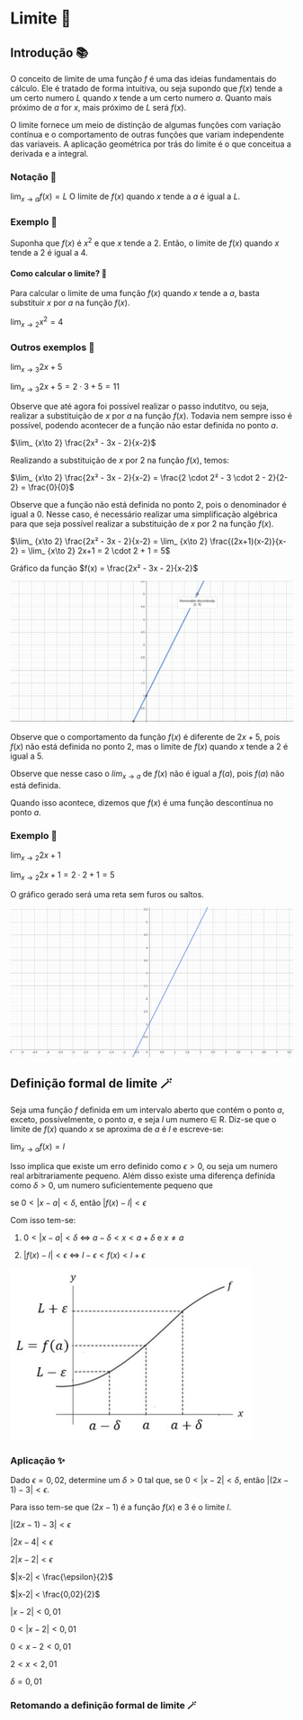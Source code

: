 # Limite 🔣

## Introdução 📚

O conceito de limite de uma função $f$ é uma das ideias fundamentais do cálculo. Ele é tratado de forma intuitiva, ou seja supondo que $f(x)$ tende a um certo numero $L$ quando $x$ tende a um certo numero $a$. Quanto mais próximo de $a$ for $x$, mais próximo de $L$ será $f(x)$.

O limite fornece um meio de distinção de algumas funções com variação contínua e o comportamento de outras funções que variam independente das variaveis. A aplicação geométrica por trás do limite é o que conceitua a derivada e a integral.

### Notação 📝

$\lim_{x \to a} f(x) = L$ O limite de $f(x)$ quando $x$ tende a $a$ é igual a $L$.

### Exemplo 📐

Suponha que $f(x)$ é $x^2$ e que $x$ tende a $2$. Então, o limite de $f(x)$ quando $x$ tende a $2$ é igual a $4$.


#### Como calcular o limite? 🤔

Para calcular o limite de uma função $f(x)$ quando $x$ tende a $a$, basta substituir $x$ por $a$ na função $f(x)$.

$\lim_{x \to 2} x^2 = 4$

### Outros exemplos 📐

$\lim_ {x \to 3} 2x+5$

$\lim_ {x \to 3} 2x+5 = 2 \cdot 3 + 5 = 11$

Observe que até agora foi possível realizar o passo indutitvo, ou seja, realizar a substituição de $x$ por $a$ na função $f(x)$. Todavia nem sempre isso é possível, podendo acontecer de a função não estar definida no ponto $a$.

$\lim_ {x\to 2} \frac{2x² - 3x - 2}{x-2}$

Realizando a substituição de $x$ por $2$ na função $f(x)$, temos:

$\lim_ {x\to 2} \frac{2x² - 3x - 2}{x-2} = \frac{2 \cdot 2² - 3 \cdot 2 - 2}{2-2} = \frac{0}{0}$

Observe que a função não está definida no ponto $2$, pois o denominador é igual a $0$. Nesse caso, é necessário realizar uma simplificação algébrica para que seja possível realizar a substituição de $x$ por $2$ na função $f(x)$.

$\lim_ {x\to 2} \frac{2x² - 3x - 2}{x-2} = \lim_ {x\to 2} \frac{(2x+1)(x-2)}{x-2} = \lim_ {x\to 2} 2x+1 = 2 \cdot 2 + 1 = 5$

Gráfico da função $f(x) = \frac{2x² - 3x - 2}{x-2}$

![Gráfico da função f(x) = 2x² - 3x - 2/x-2](/images/1.png)

Observe que o comportamento da função $f(x)$ é diferente de $2x+5$, pois $f(x)$ não está definida no ponto $2$, mas o limite de $f(x)$ quando $x$ tende a $2$ é igual a $5$.

Observe que nesse caso o $lim_{x\to a}$ de $f(x)$ não é igual a $f(a)$, pois $f(a)$ não está definida.

Quando isso acontece, dizemos que $f(x)$ é uma função descontínua no ponto $a$.

### Exemplo 📐

$\lim_{x\to 2} 2x+1$

$\lim_{x\to 2} 2x+1 = 2 \cdot 2 + 1 = 5$

O gráfico gerado será uma reta sem furos ou saltos.

![Gráfico da função f(x) = 2x+1](/images/2.png)

## Definição formal de limite 🪄

Seja uma função $f$ definida em um intervalo aberto que contém o ponto $a$, exceto, possívelmente, o ponto $a$, e seja $l$ um numero ∈ R. Diz-se que o limite de $f(x)$ quando $x$ se aproxima de $a$ é $l$ e escreve-se:

$\lim_{x\to a} f(x) = l$

Isso implica que existe um erro definido como $\epsilon > 0$, ou seja um numero real arbitrariamente pequeno. Além disso existe uma diferença definida como $\delta > 0$, um numero suficientemente pequeno que 

se $0 < |x-a| < \delta$, então $|f(x) - l| < \epsilon$

Com isso tem-se:

1. $0 < |x-a| < \delta$ <=> $a - \delta < x < a + \delta$ e $x \neq a$

2. $|f(x) - l| < \epsilon$ <=> $l - \epsilon < f(x) < l + \epsilon$

![Gráfico](/images/3.png)

### Aplicação ✨

Dado $\epsilon = 0,02$, determine um $\delta > 0$ tal que, se $0 < |x-2| < \delta$, então $|(2x-1) -3| < \epsilon$.

Para isso tem-se que $(2x-1)$ é a função $f(x)$ e $3$ é o limite $l$.

$|(2x-1) -3| < \epsilon$

$|2x-4| < \epsilon$

$2|x-2| < \epsilon$

$|x-2| < \frac{\epsilon}{2}$

$|x-2| < \frac{0,02}{2}$

$|x-2| < 0,01$

$0 < |x-2| < 0,01$

$0 < x-2 < 0,01$

$2 < x < 2,01$

$\delta = 0,01$


### Retomando a definição formal de limite 🪄